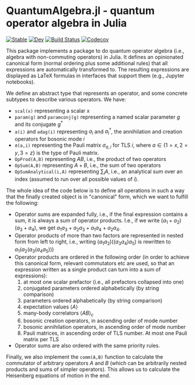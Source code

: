# QuantumAlgebra.jl - quantum operator algebra in Julia

[![Stable](https://img.shields.io/badge/docs-stable-blue.svg)](https://jfeist.github.io/QuantumAlgebra.jl/stable)
[![Dev](https://img.shields.io/badge/docs-dev-blue.svg)](https://jfeist.github.io/QuantumAlgebra.jl/dev)
[![Build Status](https://travis-ci.com/jfeist/QuantumAlgebra.jl.svg?branch=master)](https://travis-ci.com/jfeist/QuantumAlgebra.jl)
[![Codecov](https://codecov.io/gh/jfeist/QuantumAlgebra.jl/branch/master/graph/badge.svg)](https://codecov.io/gh/jfeist/QuantumAlgebra.jl)

This package implements a package to do quantum operator algebra (i.e., algebra
with non-commuting operators) in Julia. It defines an opinionated canonical form
(normal ordering plus some additional rules) that all expressions are
automatically transformed to. The resulting expressions are displayed as LaTeX
formulas in interfaces that support them (e.g., Jupyter notebooks).

We define an abstract type that represents an operator, and some concrete subtypes to describe various operators. We have:
- `scal(x)` representing a scalar x
- `param(g)` and `paramconj(g)` representing a named scalar parameter $g$ and its conjugate $g^*$
- `a(i)` and `adag(i)` representing $a_i$ and $a_i^\dagger$, the annihilation and creation operators for bosonic mode $i$
- `σ(a,i)` representing the Pauli matrix $\sigma_{a,i}$ for TLS $i$, where $a\in\{1=x,2=y,3=z\}$ is the type of Pauli matrix.
- `OpProd(A,B)` representing $A B$, i.e., the product of two operators
- `OpSum(A,B)` representing $A + B$, i.e., the sum of two operators
- `OpSumAnalytical(i,A)` representing $\sum_i A$, i.e., an analytical sum over an index (assumed to run over all possible values of $i$).

The whole idea of the code below is to define all operations in such a way that the finally created object is in "canonical" form, which we want to fulfill the following:
- Operator sums are expanded fully, i.e., if the final expression contains a sum, it is always a sum of operator products. I.e., if we write $(a_1 + a_2)(a_3+a_4)$, we get $a_1 a_3 + a_2 a_3 + a_1 a_4 + a_2 a_4$.
- Operator products of more than two factors are represented in nested form from left to right, i.e., writing $(a_1 a_2) ((a_3 a_4) a_5)$ is rewritten to $a_1 (a_2 (a_3 (a_4 a_5)))$
- Operator products are ordered in the following order (in order to achieve this canonical form, relevant commutators etc are used, so that an expression written as a single product can turn into a sum of expressions):
    1. at most one scalar prefactor (i.e., all prefactors collapsed into one)
    1. conjugated parameters ordered alphabetically (by string comparison)
    1. parameters ordered alphabetically (by string comparison)
    1. expectation values $\langle A \rangle$
    1. many-body correlators $\langle A B\rangle_c$
    1. bosonic creation operators, in ascending order of mode number
    1. bosonic annihilation operators, in ascending order of mode number
    1. Pauli matrices, in ascending order of TLS number. At most one Pauli matrix per TLS
- Operator sums are also ordered with the same priority rules.

Finally, we also implement the `comm(A,B)` function to calculate the commutator of arbitrary operators $A$ and $B$ (which can be arbitrarily nested products and sums of simpler operators). This allows us to calculate the Heisenberg equations of motion in the end.
